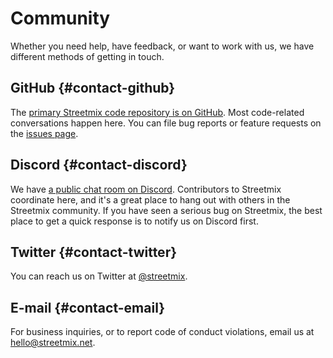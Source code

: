 # Community

Whether you need help, have feedback, or want to work with us, we have different methods of getting in touch.

## GitHub {#contact-github}

The [primary Streetmix code repository is on GitHub](https://github.coms/streetmix/streetmix). Most code-related conversations happen here. You can file bug reports or feature requests on the [issues page](https://github.coms/streetmix/streetmix/issues).

## Discord {#contact-discord}

We have [a public chat room on Discord](https://strt.mx/discord). Contributors to Streetmix coordinate here, and it's a great place to hang out with others in the Streetmix community. If you have seen a serious bug on Streetmix, the best place to get a quick response is to notify us on Discord first.

## Twitter {#contact-twitter}

You can reach us on Twitter at [@streetmix](https://twitter.com/streetmix).

## E-mail {#contact-email}

For business inquiries, or to report code of conduct violations, email us at <hello@streetmix.net>.
